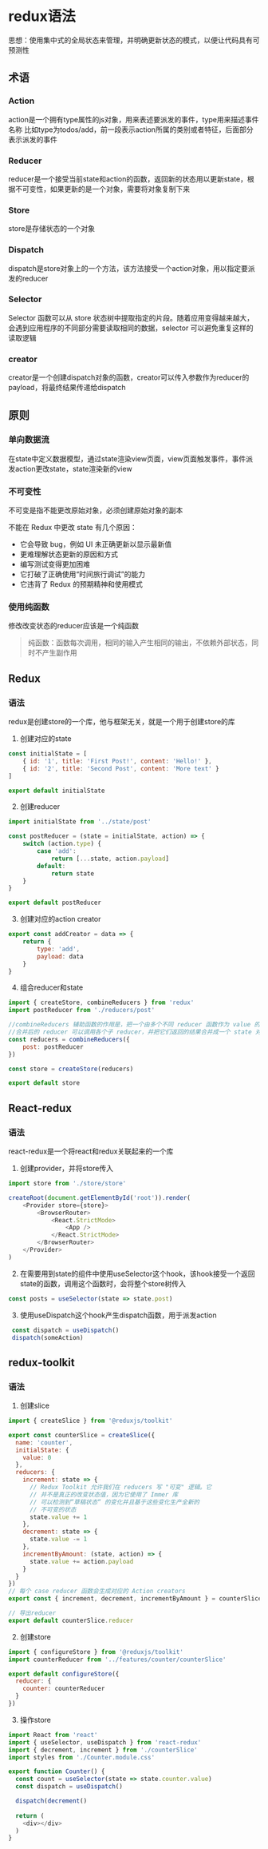 # redux语法

思想：使用集中式的全局状态来管理，并明确更新状态的模式，以便让代码具有可预测性

## 术语

### Action

action是一个拥有type属性的js对象，用来表述要派发的事件，type用来描述事件名称
比如type为todos/add，前一段表示action所属的类别或者特征，后面部分表示派发的事件

### Reducer

reducer是一个接受当前state和action的函数，返回新的状态用以更新state，根据不可变性，如果更新的是一个对象，需要将对象复制下来

### Store

store是存储状态的一个对象

### Dispatch

dispatch是store对象上的一个方法，该方法接受一个action对象，用以指定要派发的reducer

### Selector

Selector 函数可以从 store 状态树中提取指定的片段。随着应用变得越来越大，会遇到应用程序的不同部分需要读取相同的数据，selector 可以避免重复这样的读取逻辑

### creator

creator是一个创建dispatch对象的函数，creator可以传入参数作为reducer的payload，将最终结果传递给dispatch

## 原则

### 单向数据流

在state中定义数据模型，通过state渲染view页面，view页面触发事件，事件派发action更改state，state渲染新的view

### 不可变性

不可变是指不能更改原始对象，必须创建原始对象的副本

不能在 Redux 中更改 state 有几个原因：

- 它会导致 bug，例如 UI 未正确更新以显示最新值
- 更难理解状态更新的原因和方式
- 编写测试变得更加困难
- 它打破了正确使用“时间旅行调试”的能力
- 它违背了 Redux 的预期精神和使用模式

### 使用纯函数

修改改变状态的reducer应该是一个纯函数
> 纯函数：函数每次调用，相同的输入产生相同的输出，不依赖外部状态，同时不产生副作用
>

## Redux

### 语法

redux是创建store的一个库，他与框架无关，就是一个用于创建store的库

1. 创建对应的state

```js
const initialState = [
    { id: '1', title: 'First Post!', content: 'Hello!' },
    { id: '2', title: 'Second Post', content: 'More text' }
]

export default initialState

```

2. 创建reducer

```js
import initialState from '../state/post'

const postReducer = (state = initialState, action) => {
    switch (action.type) {
        case 'add':
            return [...state, action.payload]
        default:
            return state
    }
}

export default postReducer
```

3. 创建对应的action creator

```js
export const addCreator = data => {
    return {
        type: 'add',
        payload: data
    }
}
```

4. 组合reducer和state

```js
import { createStore, combineReducers } from 'redux'
import postReducer from './reducers/post'

//combineReducers 辅助函数的作用是，把一个由多个不同 reducer 函数作为 value 的 object，合并成一个最终的 reducer 函数，然后就可以对这个 reducer 调用 createStore 方法。
//合并后的 reducer 可以调用各个子 reducer，并把它们返回的结果合并成一个 state 对象。 由 combineReducers() 返回的 state 对象，会将传入的每个 reducer 返回的 state 按其传递给 combineReducers() 时对应的 key 进行命名
const reducers = combineReducers({
    post: postReducer
})

const store = createStore(reducers)

export default store
```

## React-redux

### 语法

react-redux是一个将react和redux关联起来的一个库

1. 创建provider，并将store传入

```js
import store from './store/store'

createRoot(document.getElementById('root')).render(
    <Provider store={store}>
        <BrowserRouter>
            <React.StrictMode>
                <App />
            </React.StrictMode>
        </BrowserRouter>
    </Provider>
)
```

2. 在需要用到state的组件中使用useSelector这个hook，该hook接受一个返回state的函数，调用这个函数时，会将整个store树传入

```js
const posts = useSelector(state => state.post)
```

3. 使用useDispatch这个hook产生dispatch函数，用于派发action

```js
 const dispatch = useDispatch()
 dispatch(someAction)
```

## redux-toolkit

### 语法

1. 创建slice

```js
import { createSlice } from '@reduxjs/toolkit'

export const counterSlice = createSlice({
  name: 'counter',
  initialState: {
    value: 0
  },
  reducers: {
    increment: state => {
      // Redux Toolkit 允许我们在 reducers 写 "可变" 逻辑。它
      // 并不是真正的改变状态值，因为它使用了 Immer 库
      // 可以检测到“草稿状态“ 的变化并且基于这些变化生产全新的
      // 不可变的状态
      state.value += 1
    },
    decrement: state => {
      state.value -= 1
    },
    incrementByAmount: (state, action) => {
      state.value += action.payload
    }
  }
})
// 每个 case reducer 函数会生成对应的 Action creators
export const { increment, decrement, incrementByAmount } = counterSlice.actions

// 导出reducer
export default counterSlice.reducer
```

2. 创建store

```js
import { configureStore } from '@reduxjs/toolkit'
import counterReducer from '../features/counter/counterSlice'

export default configureStore({
  reducer: {
    counter: counterReducer
  }
})
```

3. 操作store

```js
import React from 'react'
import { useSelector, useDispatch } from 'react-redux'
import { decrement, increment } from './counterSlice'
import styles from './Counter.module.css'

export function Counter() {
  const count = useSelector(state => state.counter.value)
  const dispatch = useDispatch()

  dispatch(decrement()
  
  return (
    <div></div>
  )
}
```
